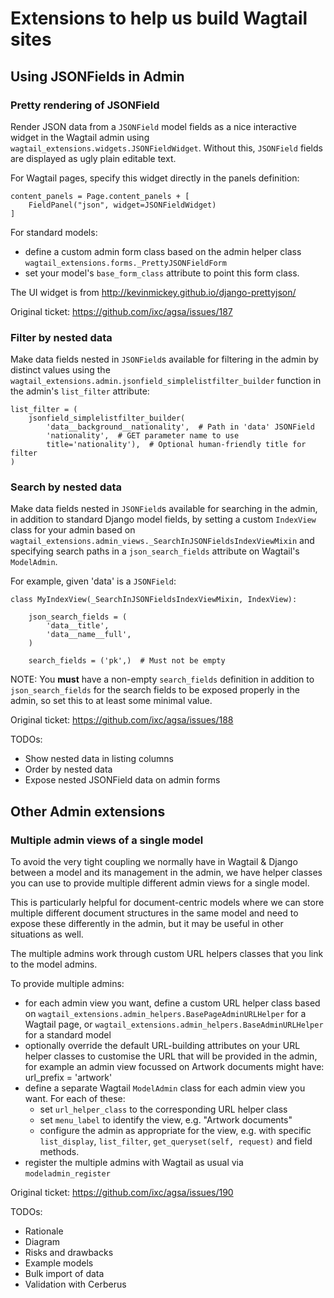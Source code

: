 Extensions to help us build Wagtail sites
=========================================


Using JSONFields in Admin
-------------------------

### Pretty rendering of JSONField

Render JSON data from a `JSONField` model fields as a nice interactive widget
in the Wagtail admin using `wagtail_extensions.widgets.JSONFieldWidget`.
Without this, `JSONField` fields are displayed as ugly plain editable text.

For Wagtail pages, specify this widget directly in the panels definition:

    content_panels = Page.content_panels + [
        FieldPanel("json", widget=JSONFieldWidget)
    ]

For standard models:

* define a custom admin form class based on the admin helper class
  `wagtail_extensions.forms._PrettyJSONFieldForm`
* set your model's `base_form_class` attribute to point this form class.

The UI widget is from http://kevinmickey.github.io/django-prettyjson/

Original ticket: https://github.com/ixc/agsa/issues/187

### Filter by nested data

Make data fields nested in `JSONField`s available for filtering in the admin
by distinct values using the
`wagtail_extensions.admin.jsonfield_simplelistfilter_builder` function in
the admin's `list_filter` attribute:

    list_filter = (
        jsonfield_simplelistfilter_builder(
            'data__background__nationality',  # Path in 'data' JSONField
            'nationality',  # GET parameter name to use
            title='nationality'),  # Optional human-friendly title for filter
    )

### Search by nested data

Make data fields nested in `JSONField`s available for searching in the admin,
in addition to standard Django model fields, by setting a custom `IndexView`
class for your admin based on
`wagtail_extensions.admin_views._SearchInJSONFieldsIndexViewMixin` and
specifying search paths in a `json_search_fields` attribute on
Wagtail's `ModelAdmin`.

For example, given 'data' is a `JSONField`:

    class MyIndexView(_SearchInJSONFieldsIndexViewMixin, IndexView):

        json_search_fields = (
            'data__title',
            'data__name__full',
        )

        search_fields = ('pk',)  # Must not be empty

NOTE: You **must** have a non-empty `search_fields` definition in addition
to `json_search_fields` for the search fields to be exposed properly in the
admin, so set this to at least some minimal value.

Original ticket: https://github.com/ixc/agsa/issues/188




TODOs:

* Show nested data in listing columns
* Order by nested data
* Expose nested JSONField data on admin forms


Other Admin extensions
----------------------

### Multiple admin views of a single model

To avoid the very tight coupling we normally have in Wagtail & Django between
a model and its management in the admin, we have helper classes you can use
to provide multiple different admin views for a single model.

This is particularly helpful for document-centric models where we can store
multiple different document structures in the same model and need to expose
these differently in the admin, but it may be useful in other situations as
well.

The multiple admins work through custom URL helpers classes that you link
to the model admins.

To provide multiple admins:

* for each admin view you want, define a custom URL helper class based on
  `wagtail_extensions.admin_helpers.BasePageAdminURLHelper` for a Wagtail
  page, or `wagtail_extensions.admin_helpers.BaseAdminURLHelper` for a
  standard model
* optionally override the default URL-building attributes on your URL helper
  classes to customise the URL that will be provided in the admin, for example
  an admin view focussed on Artwork documents might have:
      url_prefix = 'artwork'
* define a separate Wagtail `ModelAdmin` class for each admin view you want.
  For each of these:
  * set `url_helper_class` to the corresponding URL helper class
  * set `menu_label` to identify the view, e.g. "Artwork documents"
  * configure the admin as appropriate for the view, e.g. with specific
    `list_display`, `list_filter`, `get_queryset(self, request)` and
    field methods.
* register the multiple admins with Wagtail as usual via
  `modeladmin_register`

Original ticket: https://github.com/ixc/agsa/issues/190



TODOs:

* Rationale
* Diagram
* Risks and drawbacks
* Example models
* Bulk import of data
* Validation with Cerberus
